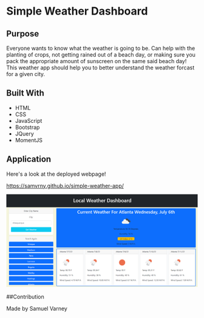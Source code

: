 # Simple Weather Dashboard

## Purpose
Everyone wants to know what the weather is going to be. Can help with the planting of crops, not getting rained out of a beach day, or making sure you pack the appropriate amount of sunscreen on the same said beach day! This weather app should help you to better understand the weather forcast for a given city.

## Built With
* HTML
* CSS
* JavaScript
* Bootstrap
* JQuery
* MomentJS

## Application

Here's a look at the deployed webpage!

https://samvrny.github.io/simple-weather-app/

![](./assets/images/weatherapp.png)

##Contribution

Made by Samuel Varney